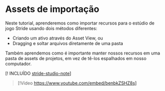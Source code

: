 # Assets de importação

Neste tutorial, aprenderemos como importar recursos para o estúdio de jogo Stride usando dois métodos diferentes:

- Criando um ativo através do Asset View, ou
- Dragging e soltar arquivos diretamente de uma pasta

Também aprendemos como é importante manter nossos recursos em uma pasta de assets de projetos, em vez de tê-los espalhados em nosso computador.

[! INCLUÍDO [stride-studio-note](../../includes/game-studio-xenko-note.md)]

> [!Vídeo https://www.youtube.com/embed/benbkZSHZ8s]